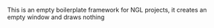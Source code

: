 This is an empty boilerplate framework for NGL projects, it creates an empty window and draws nothing
